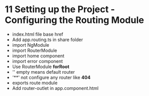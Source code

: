 # 11 Setting up the Project - Configuring the Routing Module


- index.html file base href
- Add app.routing.ts in share folder
- import NgModule
- import RouterModule
- import home component
- import error component
- Use RouterModule **forRoot**
- '' empty means default router
- '**' not configure any router like **404**
- exports route module
- Add router-outlet in app.component.html